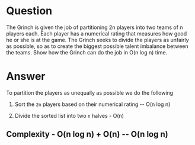 # Question

The Grinch is given the job of partitioning 2n players into two teams of n players each. Each player has a numerical rating that measures how good he or she is at the game. The Grinch seeks to divide the players as unfairly as possible, so as to create the biggest possible talent imbalance between the teams. Show how the Grinch can do the job in O(n log n) time.

# Answer
To partition the players as unequally as possible we do the following

1. Sort the `2n` players based on their numerical rating -- O(n log n)

2. Divide the sorted list into two `n` halves - O(n)

## Complexity - O(n log n) + O(n) -- O(n log n)